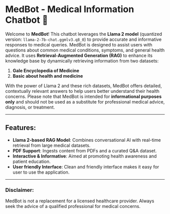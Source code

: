 # MedBot - Medical Information Chatbot 🤖

Welcome to **MedBot**! This chatbot leverages the **Llama 2 model** (quantized version: `llama-2-7b-chat.ggmlv3.q8_0`) to provide accurate and informative responses to medical queries. MedBot is designed to assist users with questions about common medical conditions, symptoms, and general health advice. It uses **Retrieval-Augmented Generation (RAG)** to enhance its knowledge base by dynamically retrieving information from two datasets:  

1. **Gale Encyclopedia of Medicine**  
2. **Basic about health and medicine**  

With the power of Llama 2 and these rich datasets, MedBot offers detailed, contextually relevant answers to help users better understand their health concerns. Please note that MedBot is intended for **informational purposes only** and should not be used as a substitute for professional medical advice, diagnosis, or treatment.

---

## Features:
- **Llama 2-based RAG Model**: Combines conversational AI with real-time retrieval from large medical datasets.
- **PDF Support**: Ingests content from PDFs and a curated Q&A dataset.
- **Interactive & Informative**: Aimed at promoting health awareness and patient education.
- **User friendly Interface**: Clean and friendly interface makes it easy for user to use the application. 

---

### Disclaimer:
MedBot is not a replacement for a licensed healthcare provider. Always seek the advice of a qualified professional for medical concerns.
